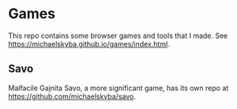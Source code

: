 # Games
This repo contains some browser games and tools that I made. See
https://michaelskyba.github.io/games/index.html.

## Savo
Malfacile Gajnita Savo, a more significant game, has its own repo at
https://github.com/michaelskyba/savo.
